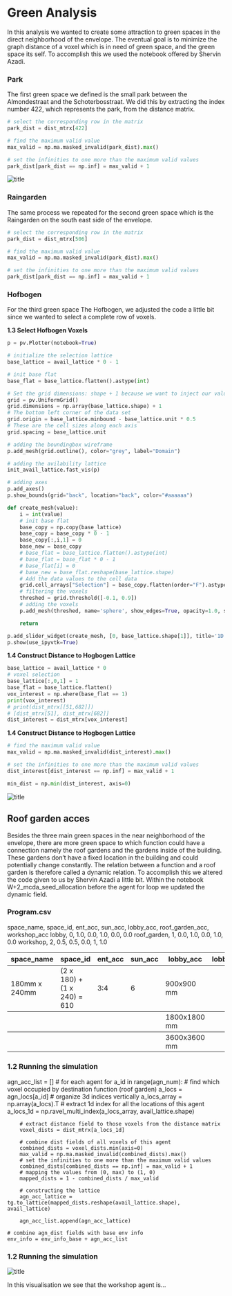 # Green Analysis

In this analysis we wanted to create some attraction to green spaces in the direct neighborhood of the envelope. The eventual goal is to minimize the graph distance of a voxel which is in need of green space, and the green space its self. To accomplish this we used the notebook offered by Shervin Azadi.

### Park
The first green space we defined is the small park between the Almondestraat and the Schoterbosstraat. We did this by extracting the index number 422, which represents the park, from the distance matrix.

``` python
# select the corresponding row in the matrix
park_dist = dist_mtrx[422]

# find the maximum valid value
max_valid = np.ma.masked_invalid(park_dist).max()

# set the infinities to one more than the maximum valid values
park_dist[park_dist == np.inf] = max_valid + 1

```
![title](../../../img/Park.png)

### Raingarden
The same process we repeated for the second green space which is the Raingarden on the south east side of the envelope.

``` python
# select the corresponding row in the matrix
park_dist = dist_mtrx[506]

# find the maximum valid value
max_valid = np.ma.masked_invalid(park_dist).max()

# set the infinities to one more than the maximum valid values
park_dist[park_dist == np.inf] = max_valid + 1

```

### Hofbogen
For the third green space The Hofbogen, we adjusted the code a little bit since we wanted to select a complete row of voxels.

**1.3 Select Hofbogen Voxels**
``` python
p = pv.Plotter(notebook=True)

# initialize the selection lattice
base_lattice = avail_lattice * 0 - 1

# init base flat
base_flat = base_lattice.flatten().astype(int)

# Set the grid dimensions: shape + 1 because we want to inject our values on the CELL data
grid = pv.UniformGrid()
grid.dimensions = np.array(base_lattice.shape) + 1
# The bottom left corner of the data set
grid.origin = base_lattice.minbound - base_lattice.unit * 0.5
# These are the cell sizes along each axis
grid.spacing = base_lattice.unit 

# adding the boundingbox wireframe
p.add_mesh(grid.outline(), color="grey", label="Domain")

# adding the avilability lattice
init_avail_lattice.fast_vis(p)

# adding axes
p.add_axes()
p.show_bounds(grid="back", location="back", color="#aaaaaa")

def create_mesh(value):
    i = int(value)
    # init base flat
    base_copy = np.copy(base_lattice)
    base_copy = base_copy * 0 - 1
    base_copy[:,i,1] = 0
    base_new = base_copy
    # base_flat = base_lattice.flatten().astype(int)
    # base_flat = base_flat * 0 - 1
    # base_flat[i] = 0 
    # base_new = base_flat.reshape(base_lattice.shape)
    # Add the data values to the cell data
    grid.cell_arrays["Selection"] = base_copy.flatten(order="F").astype(int) # Flatten the array!
    # filtering the voxels
    threshed = grid.threshold([-0.1, 0.9])
    # adding the voxels
    p.add_mesh(threshed, name='sphere', show_edges=True, opacity=1.0, show_scalar_bar=False)

    return

p.add_slider_widget(create_mesh, [0, base_lattice.shape[1]], title='1D Index', value=0, event_type="always", style="classic", pointa=(0.1, 0.1), pointb=(0.9, 0.1))
p.show(use_ipyvtk=True)

```

**1.4 Construct Distance to Hogbogen Lattice**

``` python
base_lattice = avail_lattice * 0
# voxel selection
base_lattice[:,0,1] = 1
base_flat = base_lattice.flatten()
vox_interest = np.where(base_flat == 1)
print(vox_interest)
# print(dist_mtrx[[51,682]])
# [dist_mtrx[51], dist_mtrx[682]]
dist_interest = dist_mtrx[vox_interest]
```
**1.4 Construct Distance to Hogbogen Lattice**
``` python
# find the maximum valid value
max_valid = np.ma.masked_invalid(dist_interest).max()

# set the infinities to one more than the maximum valid values
dist_interest[dist_interest == np.inf] = max_valid + 1
```
``` python
min_dist = np.min(dist_interest, axis=0)
```

![title](../../../img/Hofbogen.png)

## Roof garden acces

Besides the three main green spaces in the near neighborhood of the envelope, there are more green space to which function could have a connection namely the roof gardens and the gardens inside of the building. These gardens don’t have a fixed location in the building and could potentially change constantly. The relation between a function and a roof garden is therefore called a dynamic relation. 
To accomplish this we altered the code given to us by Shervin Azadi a little bit. Within the notebook W+2_mcda_seed_allocation before the agent for loop we updated the dynamic field.

### Program.csv

space_name, space_id, ent_acc, sun_acc, lobby_acc, roof_garden_acc,  workshop_acc
lobby, 0, 1.0, 0.0, 1.0, 0.0, 0.0
roof_garden, 1, 0.0, 1.0, 0.0, 1.0, 0.0
workshop, 2, 0.5, 0.5, 0.0, 1, 1.0

<table><thead><tr class="header"><th>space_name</th><th>space_id</th><th>ent_acc</th><th>sun_acc</th><th>lobby_acc</th><th>lobby_acc</th><th>lobby_acc

</th></tr></thead><tbody><tr class="odd"><td>180mm x 240mm</td><td>(2 x 180) + (1 x 240) = 610</td><td>3:4</td><td>6</td><td>900x900 mm
</th></tr></thead><tbody><tr class="odd"><td></td><td></td><td></td><td></td><td>1800x1800 mm
</th></tr></thead><tbody><tr class="odd"><td></td><td></td><td></td><td></td><td>3600x3600 mm</td></tr><tr></tbody></table>

### 1.2 Running the simulation

  agn_acc_list = []
    # for each agent
    for a_id in range(agn_num):
        # find which voxel occupied by destination function (roof garden) 
        a_locs = agn_locs[a_id]
        # organize 3d indices vertically
        a_locs_array = np.array(a_locs).T
        # extract 1d index for all the locations of this agent
        a_locs_1d = np.ravel_multi_index(a_locs_array, avail_lattice.shape)

        # extract distance field to those voxels from the distance matrix 
        voxel_dists = dist_mtrx[a_locs_1d]

        # combine dist fields of all voxels of this agent
        combined_dists = voxel_dists.min(axis=0)
        max_valid = np.ma.masked_invalid(combined_dists).max()
        # set the infinities to one more than the maximum valid values
        combined_dists[combined_dists == np.inf] = max_valid + 1
        # mapping the values from (0, max) to (1, 0)
        mapped_dists = 1 - combined_dists / max_valid

        # constructing the lattice
        agn_acc_lattice = tg.to_lattice(mapped_dists.reshape(avail_lattice.shape), avail_lattice)

        agn_acc_list.append(agn_acc_lattice)

    # combine agn_dist fields with base env info
    env_info = env_info_base + agn_acc_list

### 1.2 Running the simulation

![title](../../../img/W+2_mcda_seed_allocation_atraction.PNG)

In this visualisation we see that the workshop agent is...